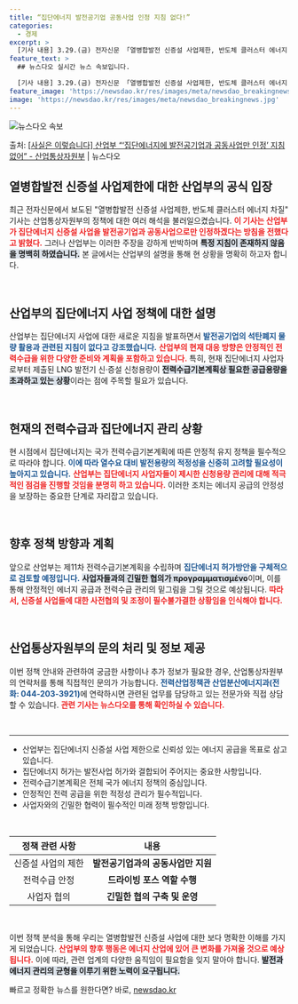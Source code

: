 ```yaml
---
title: “집단에너지 발전공기업 공동사업 인정 지침 없다!”
categories:
  - 경제
excerpt: >
  [기사 내용] 3.29.(금) 전자신문 「열병합발전 신증설 사업제한, 반도체 클러스터 에너지 차질」에서는 산…
feature_text: >
  ## 뉴스다오 실시간 뉴스 속보입니다.

  [기사 내용] 3.29.(금) 전자신문 「열병합발전 신증설 사업제한, 반도체 클러스터 에너지 차질」에서는 산…
feature_image: 'https://newsdao.kr/res/images/meta/newsdao_breakingnews.jpg'
image: 'https://newsdao.kr/res/images/meta/newsdao_breakingnews.jpg'
---
```


![뉴스다오 속보](https://newsdao.kr/res/images/meta/newsdao_breakingnews.jpg)

<p>출처: <a href="https://newsdao.kr/3481" rel="dofollow">[사실은 이렇습니다] 산업부 “‘집단에너지에 발전공기업과 공동사업만 인정’ 지침 없어” - 산업통상자원부</a> | 뉴스다오</p>

<h2 data-ke-size="size26">열병합발전 신증설 사업제한에 대한 산업부의 공식 입장</h2>

<p data-ke-size="size16">최근 전자신문에서 보도된 "열병합발전 신증설 사업제한, 반도체 클러스터 에너지 차질" 기사는 산업통상자원부의 정책에 대한 여러 해석을 불러일으켰습니다. <b><span style="color: #ee2323;">이 기사는 산업부가 집단에너지 신증설 사업을 발전공기업과 공동사업으로만 인정하겠다는 방침을 전했다고 밝혔다.</span></b> 그러나 산업부는 이러한 주장을 강하게 반박하며 <b><span style="background-color: #21538527;">특정 지침이 존재하지 않음을 명백히 하였습니다.</span></b> 본 글에서는 산업부의 설명을 통해 현 상황을 명확히 하고자 합니다.</p>

<p data-ke-size="size16">&nbsp;</p>

<h2 data-ke-size="size26">산업부의 집단에너지 사업 정책에 대한 설명</h2>

<p data-ke-size="size16">산업부는 집단에너지 사업에 대한 새로운 지침을 발표하면서 <b><span style="color: #1a5490;">발전공기업의 석탄폐지 물량 활용과 관련된 지침이 없다고 강조했습니다.</span></b> <b><span style="color: #ee2323;">산업부의 현재 대응 방향은 안정적인 전력수급을 위한 다양한 준비와 계획을 포함하고 있습니다.</span></b> 특히, 현재 집단에너지 사업자로부터 제출된 LNG 발전기 신·증설 신청용량이 <b><span style="background-color: #21538527;">전력수급기본계획상 필요한 공급용량을 초과하고 있는 상황</span></b>이라는 점에 주목할 필요가 있습니다.</p>

<p data-ke-size="size16">&nbsp;</p>

<h2 data-ke-size="size26">현재의 전력수급과 집단에너지 관리 상황</h2>

<p data-ke-size="size16">현 시점에서 집단에너지는 국가 전력수급기본계획에 따른 안정적 유지 정책을 필수적으로 따라야 합니다. <b><span style="color: #1a5490;">이에 따라 열수요 대비 발전용량의 적정성을 신중히 고려할 필요성이 높아지고 있습니다.</span></b> <b><span style="color: #ee2323;">산업부는 집단에너지 사업자들이 제시한 신청용량 관리에 대해 적극적인 점검을 진행할 것임을 분명히 하고 있습니다.</span></b> 이러한 조치는 에너지 공급의 안정성을 보장하는 중요한 단계로 자리잡고 있습니다.</p>

<p data-ke-size="size16">&nbsp;</p>

<h2 data-ke-size="size26">향후 정책 방향과 계획</h2>

<p data-ke-size="size16">앞으로 산업부는 제11차 전력수급기본계획을 수립하며 <b><span style="color: #1a5490;">집단에너지 허가방안을 구체적으로 검토할 예정입니다.</span></b> <b><span style="background-color: #21538527;">사업자들과의 긴밀한 협의가 προγραμματισμένο</span></b>이며, 이를 통해 안정적인 에너지 공급과 전력수급 관리의 밑그림을 그릴 것으로 예상됩니다. <b><span style="color: #ee2323;">따라서, 신증설 사업들에 대한 사전협의 및 조정이 필수불가결한 상황임을 인식해야 합니다.</span></b></p>

<p data-ke-size="size16">&nbsp;</p>

<h2 data-ke-size="size26">산업통상자원부의 문의 처리 및 정보 제공</h2>

<p data-ke-size="size16">이번 정책 안내와 관련하여 궁금한 사항이나 추가 정보가 필요한 경우, 산업통상자원부의 연락처를 통해 직접적인 문의가 가능합니다. <b><span style="color: #1a5490;">전력산업정책관 산업분산에너지과(전화: 044-203-3921)</span></b>에 연락하시면 관련된 업무를 담당하고 있는 전문가와 직접 상담할 수 있습니다. <b><span style="color: #ee2323;">관련 기사는 뉴스다오를 통해 확인하실 수 있습니다.</span></b></p>

<p data-ke-size="size16">&nbsp;</p>

<hr/>

<ul>
    <li>산업부는 집단에너지 신증설 사업 제한으로 신뢰성 있는 에너지 공급을 목표로 삼고 있습니다.</li>
    <li>집단에너지 허가는 발전사업 허가와 결합되어 주어지는 중요한 사항입니다.</li>
    <li>전력수급기본계획은 전체 국가 에너지 정책의 중심입니다.</li>
    <li>안정적인 전력 공급을 위한 적정성 관리가 필수적입니다.</li>
    <li>사업자와의 긴밀한 협력이 필수적인 미래 정책 방향입니다.</li>
</ul>

<p data-ke-size="size16">&nbsp;</p>

<table style="width:100%; border-collapse: collapse;">
    <thead>
        <tr>
            <th style="text-align: center;">정책 관련 사항</th>
            <th style="text-align: center;">내용</th>
        </tr>
    </thead>
    <tbody>
        <tr>
            <td style="text-align: center; height: 30px;">신증설 사업의 제한</td>
            <td style="text-align: center; height: 30px;"><b>발전공기업과의 공동사업만 지원</b></td>
        </tr>
        <tr>
            <td style="text-align: center; height: 30px;">전력수급 안정</td>
            <td style="text-align: center; height: 30px;"><b>드라이빙 포스 역할 수행</b></td>
        </tr>
        <tr>
            <td style="text-align: center; height: 30px;">사업자 협의</td>
            <td style="text-align: center; height: 30px;"><b>긴밀한 협의 구축 및 운영</b></td>
        </tr>
    </tbody>
</table>

<p data-ke-size="size16">&nbsp;</p>

<p data-ke-size="size16">이번 정책 분석을 통해 우리는 열병합발전 신증설 사업에 대한 보다 명확한 이해를 가지게 되었습니다. <b><span style="color: #ee2323;">산업부의 향후 행동은 에너지 산업에 있어 큰 변화를 가져올 것으로 예상됩니다.</span></b> 이에 따라, 관련 업계의 다양한 움직임이 필요함을 잊지 말아야 합니다. <b><span style="background-color: #21538527;">발전과 에너지 관리의 균형을 이루기 위한 노력이 요구됩니다.</span></b></p> 

빠르고 정확한 뉴스를 원한다면? 바로, <a href="https://newsdao.kr" rel="dofollow">newsdao.kr</a>



